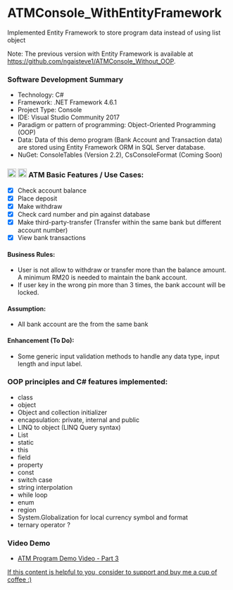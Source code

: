 # ATMConsole_WithEntityFramework
Implemented Entity Framework to store program data instead of using list object

Note: The previous version with Entity Framework is available at https://github.com/ngaisteve1/ATMConsole_Without_OOP. 

### Software Development Summary
- Technology: C#
- Framework: .NET Framework 4.6.1
- Project Type: Console
- IDE: Visual Studio Community 2017
- Paradigm or pattern of programming: Object-Oriented Programming (OOP)
- Data: Data of this demo program (Bank Account and Transaction data) are stored using Entity Framework ORM in SQL Server database.
- NuGet: ConsoleTables (Version 2.2), CsConsoleFormat (Coming Soon)

### <img class="emoji" alt="atm" height="20" width="20" src="https://github.githubassets.com/images/icons/emoji/unicode/1f3e7.png"> <img class="emoji" alt="credit_card" height="20" width="20" src="https://github.githubassets.com/images/icons/emoji/unicode/1f4b3.png"> ATM Basic Features / Use Cases:
- [x] Check account balance
- [x] Place deposit
- [x] Make withdraw
- [x] Check card number and pin against database
- [x] Make third-party-transfer (Transfer within the same bank but different account number)
- [x] View bank transactions

#### Business Rules:
- User is not allow to withdraw or transfer more than the balance amount. A minimum RM20 is needed to maintain the bank account.
- If user key in the wrong pin more than 3 times, the bank account will be locked.

#### Assumption:
- All bank account are the from the same bank

#### Enhancement (To Do):
- Some generic input validation methods to handle any data type, input length and input label.

### OOP principles and C# features implemented:
- class
- object
- Object and collection initializer
- encapsulation: private, internal and public
- LINQ to object (LINQ Query syntax)
- List
- static
- this
- field
- property
- const
- switch case
- string interpolation
- while loop
- enum
- region
- System.Globalization for local currency symbol and format
- ternary operator ?

### Video Demo
- [ATM Program Demo Video - Part 3](http://www.youtube.com/watch?v=bG93WtkpRto)


[If this content is helpful to you, consider to support and buy me a cup of coffee :) ](https://ko-fi.com/V7V2PN67)
